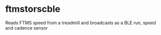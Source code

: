 # ftmstorscble
Reads FTMS speed from a treadmill and broadcasts as a BLE run, speed and cadence sensor
